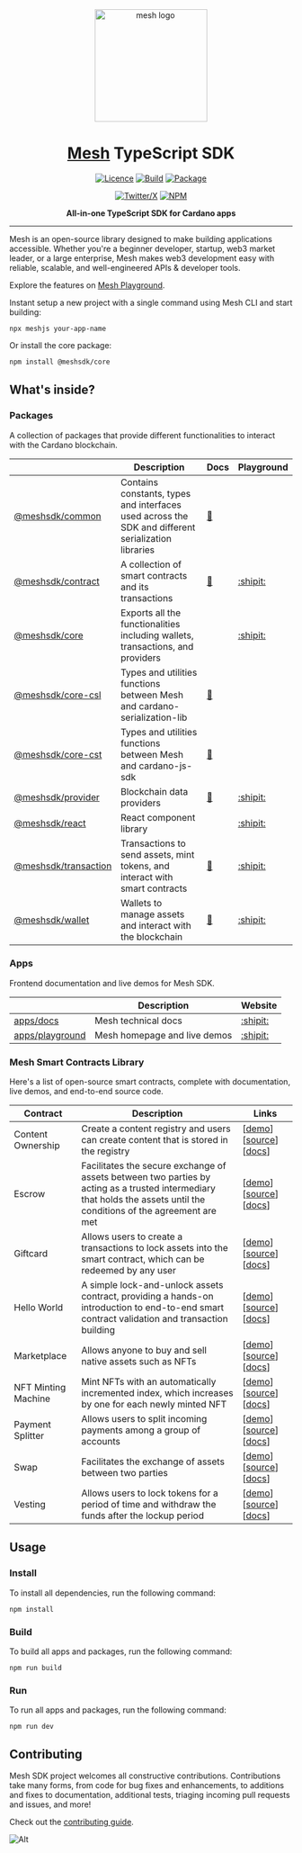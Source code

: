 <div align="center">

  <picture>
    <source media="(prefers-color-scheme: dark)" srcset="https://meshjs.dev/logo-mesh/white/logo-mesh-white-512x512.png" width="200">
    <source media="(prefers-color-scheme: light)" srcset="https://meshjs.dev/logo-mesh/black/logo-mesh-black-512x512.png" width="200">
    <img alt="mesh logo" src="https://meshjs.dev/logo-mesh/mesh.png">
  </picture>

  <h1 style="border-bottom: none"><a href='https://meshjs.dev/'>Mesh</a> TypeScript SDK</h1>

[![Licence](https://img.shields.io/github/license/meshjs/mesh)](https://github.com/meshjs/mesh/blob/master/LICENSE)
[![Build](https://github.com/meshjs/mesh/actions/workflows/build.yml/badge.svg)](https://github.com/meshjs/mesh/actions/workflows/build.yml)
[![Package](https://github.com/meshjs/mesh/actions/workflows/publish.yml/badge.svg)](https://github.com/meshjs/mesh/actions/workflows/publish.yml)

[![Twitter/X](https://img.shields.io/badge/Follow%20us-@MeshJS-blue?logo=x&style=for-the-badge)](https://x.com/meshsdk)
[![NPM](https://img.shields.io/npm/v/%40meshsdk%2Fcore?style=for-the-badge)](https://www.npmjs.com/package/@meshsdk/core)

<strong>All-in-one TypeScript SDK for Cardano apps</strong>

</div>

<hr />

Mesh is an open-source library designed to make building applications accessible. Whether you're a beginner developer, startup, web3 market leader, or a large enterprise, Mesh makes web3 development easy with reliable, scalable, and well-engineered APIs & developer tools.

Explore the features on [Mesh Playground](https://meshjs.dev/).

Instant setup a new project with a single command using Mesh CLI and start building:

```
npx meshjs your-app-name
```

Or install the core package:

```bash
npm install @meshsdk/core
```

## What's inside?

### Packages

A collection of packages that provide different functionalities to interact with the Cardano blockchain.

|                                                                                            | Description                                                                                        | Docs                                                     | Playground                                      |
| ------------------------------------------------------------------------------------------ | -------------------------------------------------------------------------------------------------- | -------------------------------------------------------- | ----------------------------------------------- |
| [@meshsdk/common](https://github.com/MeshJS/mesh/tree/main/packages/mesh-common)           | Contains constants, types and interfaces used across the SDK and different serialization libraries | [:page_facing_up:](https://docs.meshjs.dev/common)       |                                                 |
| [@meshsdk/contract](https://github.com/MeshJS/mesh/tree/main/packages/mesh-contract)       | A collection of smart contracts and its transactions                                               | [:page_facing_up:](https://docs.meshjs.dev/contracts)    | [:shipit:](https://meshjs.dev/smart-contracts)  |
| [@meshsdk/core](https://github.com/MeshJS/mesh/tree/main/packages/mesh-core)               | Exports all the functionalities including wallets, transactions, and providers                     |                                                          | [:shipit:](https://meshjs.dev/)                 |
| [@meshsdk/core-csl](https://github.com/MeshJS/mesh/tree/main/packages/mesh-core-csl)       | Types and utilities functions between Mesh and cardano-serialization-lib                           | [:page_facing_up:](https://docs.meshjs.dev/core-csl)     |                                                 |
| [@meshsdk/core-cst](https://github.com/MeshJS/mesh/tree/main/packages/mesh-core-cst)       | Types and utilities functions between Mesh and cardano-js-sdk                                      | [:page_facing_up:](https://docs.meshjs.dev/core-cst)     |                                                 |
| [@meshsdk/provider](https://github.com/MeshJS/mesh/tree/main/packages/mesh-provider)       | Blockchain data providers                                                                          | [:page_facing_up:](https://docs.meshjs.dev/providers)    | [:shipit:](https://meshjs.dev/providers)        |
| [@meshsdk/react](https://github.com/MeshJS/mesh/tree/main/packages/mesh-react)             | React component library                                                                            |                                                          | [:shipit:](https://meshjs.dev/react)            |
| [@meshsdk/transaction](https://github.com/MeshJS/mesh/tree/main/packages/mesh-transaction) | Transactions to send assets, mint tokens, and interact with smart contracts                        | [:page_facing_up:](https://docs.meshjs.dev/transactions) | [:shipit:](https://meshjs.dev/apis/transaction) |
| [@meshsdk/wallet](https://github.com/MeshJS/mesh/tree/main/packages/mesh-wallet)           | Wallets to manage assets and interact with the blockchain                                          | [:page_facing_up:](https://docs.meshjs.dev/wallets)      | [:shipit:](https://meshjs.dev/apis/wallets)     |

### Apps

Frontend documentation and live demos for Mesh SDK.

|                                                                             | Description                  | Website                              |
| --------------------------------------------------------------------------- | ---------------------------- | ------------------------------------ |
| [apps/docs](https://github.com/MeshJS/mesh/tree/main/apps/docs)             | Mesh technical docs          | [:shipit:](https://docs.meshjs.dev/) |
| [apps/playground](https://github.com/MeshJS/mesh/tree/main/apps/playground) | Mesh homepage and live demos | [:shipit:](https://meshjs.dev/)      |

### Mesh Smart Contracts Library

Here's a list of open-source smart contracts, complete with documentation, live demos, and end-to-end source code.

| Contract            | Description                                                                                                                                                           | Links                                                                                                                                                                                                                                             |
| ------------------- | --------------------------------------------------------------------------------------------------------------------------------------------------------------------- | ------------------------------------------------------------------------------------------------------------------------------------------------------------------------------------------------------------------------------------------------- |
| Content Ownership   | Create a content registry and users can create content that is stored in the registry                                                                                 | [[demo](https://meshjs.dev/smart-contracts/content-ownership)] [[source](https://github.com/MeshJS/mesh/tree/main/packages/mesh-contract/src/content-ownership)] [[docs](https://docs.meshjs.dev/contracts/classes/MeshContentOwnershipContract)] |
| Escrow              | Facilitates the secure exchange of assets between two parties by acting as a trusted intermediary that holds the assets until the conditions of the agreement are met | [[demo](https://meshjs.dev/smart-contracts/escrow)] [[source](https://github.com/MeshJS/mesh/tree/main/packages/mesh-contract/src/escrow)] [[docs](https://docs.meshjs.dev/contracts/classes/MeshEscrowContract)]                                 |
| Giftcard            | Allows users to create a transactions to lock assets into the smart contract, which can be redeemed by any user                                                       | [[demo](https://meshjs.dev/smart-contracts/giftcard)] [[source](https://github.com/MeshJS/mesh/tree/main/packages/mesh-contract/src/giftcard)] [[docs](https://docs.meshjs.dev/contracts/classes/MeshGiftcardContract)]                           |
| Hello World         | A simple lock-and-unlock assets contract, providing a hands-on introduction to end-to-end smart contract validation and transaction building                          | [[demo](https://meshjs.dev/smart-contracts/hello-world)] [[source](https://github.com/MeshJS/mesh/tree/main/packages/mesh-contract/src/hello-world)] [[docs](https://docs.meshjs.dev/contracts/classes/MeshHelloWorldContract)]                   |
| Marketplace         | Allows anyone to buy and sell native assets such as NFTs                                                                                                              | [[demo](https://meshjs.dev/smart-contracts/marketplace)] [[source](https://github.com/MeshJS/mesh/tree/main/packages/mesh-contract/src/marketplace)] [[docs](https://docs.meshjs.dev/contracts/classes/MeshMarketplaceContract)]                  |
| NFT Minting Machine | Mint NFTs with an automatically incremented index, which increases by one for each newly minted NFT                                                                   | [[demo](https://meshjs.dev/smart-contracts/plutus-nft)] [[source](https://github.com/MeshJS/mesh/tree/main/packages/mesh-contract/src/plutus-nft)] [[docs](https://docs.meshjs.dev/contracts/classes/MeshPlutusNFTContract)]                      |
| Payment Splitter    | Allows users to split incoming payments among a group of accounts                                                                                                     | [[demo](https://meshjs.dev/smart-contracts/payment-splitter)] [[source](https://github.com/MeshJS/mesh/tree/main/packages/mesh-contract/src/payment-splitter)] [[docs](https://docs.meshjs.dev/contracts/classes/MeshPaymentSplitterContract)]    |
| Swap                | Facilitates the exchange of assets between two parties                                                                                                                | [[demo](https://meshjs.dev/smart-contracts/swap)] [[source](https://github.com/MeshJS/mesh/tree/main/packages/mesh-contract/src/swap)] [[docs](https://docs.meshjs.dev/contracts/classes/MeshSwapContract)]                                       |
| Vesting             | Allows users to lock tokens for a period of time and withdraw the funds after the lockup period                                                                       | [[demo](https://meshjs.dev/smart-contracts/vesting)] [[source](https://github.com/MeshJS/mesh/tree/main/packages/mesh-contract/src/vesting)] [[docs](https://docs.meshjs.dev/contracts/classes/MeshVestingContract)]                              |

## Usage

### Install

To install all dependencies, run the following command:

```
npm install
```

### Build

To build all apps and packages, run the following command:

```
npm run build
```

### Run

To run all apps and packages, run the following command:

```
npm run dev
```

## Contributing

Mesh SDK project welcomes all constructive contributions. Contributions take many forms, from code for bug fixes and enhancements, to additions and fixes to documentation, additional tests, triaging incoming pull requests and issues, and more!

Check out the [contributing guide](https://github.com/MeshJS/mesh/blob/main/CONTRIBUTING.md).

![Alt](https://repobeats.axiom.co/api/embed/a55b792080ada8db32fb84c10addc7b4afab7679.svg "Repobeats analytics image")
